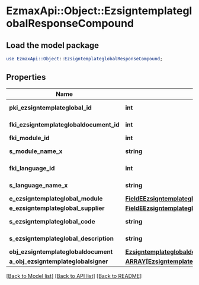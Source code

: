 # EzmaxApi::Object::EzsigntemplateglobalResponseCompound

## Load the model package
```perl
use EzmaxApi::Object::EzsigntemplateglobalResponseCompound;
```

## Properties
Name | Type | Description | Notes
------------ | ------------- | ------------- | -------------
**pki_ezsigntemplateglobal_id** | **int** | The unique ID of the Ezsigntemplateglobal | 
**fki_ezsigntemplateglobaldocument_id** | **int** | The unique ID of the Ezsigntemplateglobaldocument | 
**fki_module_id** | **int** | The unique ID of the Module | 
**s_module_name_x** | **string** | The Name of the Module in the language of the requester | [optional] 
**fki_language_id** | **int** | The unique ID of the Language.  Valid values:  |Value|Description| |-|-| |1|French| |2|English| | 
**s_language_name_x** | **string** | The Name of the Language in the language of the requester | 
**e_ezsigntemplateglobal_module** | [**FieldEEzsigntemplateglobalModule**](FieldEEzsigntemplateglobalModule.md) |  | 
**e_ezsigntemplateglobal_supplier** | [**FieldEEzsigntemplateglobalSupplier**](FieldEEzsigntemplateglobalSupplier.md) |  | 
**s_ezsigntemplateglobal_code** | **string** | The Code of the Ezsigntemplateglobal | 
**s_ezsigntemplateglobal_description** | **string** | The description of the Ezsigntemplate | 
**obj_ezsigntemplateglobaldocument** | [**EzsigntemplateglobaldocumentResponse**](EzsigntemplateglobaldocumentResponse.md) |  | [optional] 
**a_obj_ezsigntemplateglobalsigner** | [**ARRAY[EzsigntemplateglobalsignerResponseCompound]**](EzsigntemplateglobalsignerResponseCompound.md) |  | 

[[Back to Model list]](../README.md#documentation-for-models) [[Back to API list]](../README.md#documentation-for-api-endpoints) [[Back to README]](../README.md)


